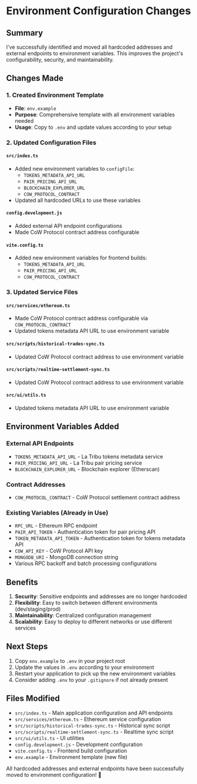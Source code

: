 # Environment Configuration Changes

## Summary

I've successfully identified and moved all hardcoded addresses and external endpoints to environment variables. This improves the project's configurability, security, and maintainability.

## Changes Made

### 1. Created Environment Template
- **File**: `env.example`
- **Purpose**: Comprehensive template with all environment variables needed
- **Usage**: Copy to `.env` and update values according to your setup

### 2. Updated Configuration Files

#### `src/index.ts`
- Added new environment variables to `configFile`:
  - `TOKENS_METADATA_API_URL`
  - `PAIR_PRICING_API_URL` 
  - `BLOCKCHAIN_EXPLORER_URL`
  - `COW_PROTOCOL_CONTRACT`
- Updated all hardcoded URLs to use these variables

#### `config.development.js`
- Added external API endpoint configurations
- Made CoW Protocol contract address configurable

#### `vite.config.ts`
- Added new environment variables for frontend builds:
  - `TOKENS_METADATA_API_URL`
  - `PAIR_PRICING_API_URL`
  - `COW_PROTOCOL_CONTRACT`

### 3. Updated Service Files

#### `src/services/ethereum.ts`
- Made CoW Protocol contract address configurable via `COW_PROTOCOL_CONTRACT`
- Updated tokens metadata API URL to use environment variable

#### `src/scripts/historical-trades-sync.ts`
- Updated CoW Protocol contract address to use environment variable

#### `src/scripts/realtime-settlement-sync.ts`
- Updated CoW Protocol contract address to use environment variable

#### `src/ui/utils.ts`
- Updated tokens metadata API URL to use environment variable

## Environment Variables Added

### External API Endpoints
- `TOKENS_METADATA_API_URL` - La Tribu tokens metadata service
- `PAIR_PRICING_API_URL` - La Tribu pair pricing service
- `BLOCKCHAIN_EXPLORER_URL` - Blockchain explorer (Etherscan)

### Contract Addresses
- `COW_PROTOCOL_CONTRACT` - CoW Protocol settlement contract address

### Existing Variables (Already in Use)
- `RPC_URL` - Ethereum RPC endpoint
- `PAIR_API_TOKEN` - Authentication token for pair pricing API
- `TOKEN_METADATA_API_TOKEN` - Authentication token for tokens metadata API
- `COW_API_KEY` - CoW Protocol API key
- `MONGODB_URI` - MongoDB connection string
- Various RPC backoff and batch processing configurations

## Benefits

1. **Security**: Sensitive endpoints and addresses are no longer hardcoded
2. **Flexibility**: Easy to switch between different environments (dev/staging/prod)
3. **Maintainability**: Centralized configuration management
4. **Scalability**: Easy to deploy to different networks or use different services

## Next Steps

1. Copy `env.example` to `.env` in your project root
2. Update the values in `.env` according to your environment
3. Restart your application to pick up the new environment variables
4. Consider adding `.env` to your `.gitignore` if not already present

## Files Modified

- `src/index.ts` - Main application configuration and API endpoints
- `src/services/ethereum.ts` - Ethereum service configuration
- `src/scripts/historical-trades-sync.ts` - Historical sync script
- `src/scripts/realtime-settlement-sync.ts` - Realtime sync script
- `src/ui/utils.ts` - UI utilities
- `config.development.js` - Development configuration
- `vite.config.ts` - Frontend build configuration
- `env.example` - Environment template (new file)

All hardcoded addresses and external endpoints have been successfully moved to environment configuration! 🎉

